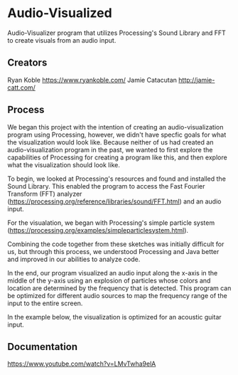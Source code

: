 # Audio-Visualized
Audio-Visualizer program that utilizes Processing's Sound Library and FFT to create visuals from an audio input.

## Creators
Ryan Koble https://www.ryankoble.com/
Jamie Catacutan http://jamie-catt.com/

## Process
We began this project with the intention of creating an audio-visualization program using Processing, however, we didn't have specfic goals for what the visualization would look like. Because neither of us had created an audio-visualization program in the past, we wanted to first explore the capabilities of Processing for creating a program like this, and then explore what the visualization should look like.

To begin, we looked at Processing's resources and found and installed the Sound Library. This enabled the program to access the Fast Fourier Transform (FFT) analyzer (https://processing.org/reference/libraries/sound/FFT.html) and an audio input.

For the visualation, we began with Processing's simple particle system (https://processing.org/examples/simpleparticlesystem.html).

Combining the code together from these sketches was initially difficult for us, but through this process, we understood Processing and Java better and improved in our abilities to analyze code.

In the end, our program visualized an audio input along the x-axis in the middle of the y-axis using an explosion of particles whose colors and location are determined by the frequency that is detected. This program can be optimized for different audio sources to map the frequency range of the input to the entire screen.

In the example below, the visualization is optimized for an acoustic guitar input.

## Documentation
https://www.youtube.com/watch?v=LMvTwha9elA
